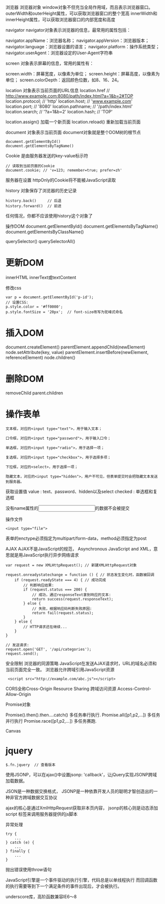 浏览器
浏览器对象
window对象不但充当全局作用域，而且表示浏览器窗口。
outerWidth和outerHeight属性，可以获取浏览器窗口的整个宽高
innerWidth和innerHeight属性，可以获取浏览器窗口的内部宽度和高度

navigator
navigator对象表示浏览器的信息，最常用的属性包括：

navigator.appName：浏览器名称；
navigator.appVersion：浏览器版本；
navigator.language：浏览器设置的语言；
navigator.platform：操作系统类型；
navigator.userAgent：浏览器设定的User-Agent字符串


screen
对象表示屏幕的信息，常用的属性有：

screen.width：屏幕宽度，以像素为单位；
screen.height：屏幕高度，以像素为单位；
screen.colorDepth：返回颜色位数，如8、16、24。


location
对象表示当前页面的URL信息
location.href // http://www.example.com:8080/path/index.html?a=1&b=2#TOP
location.protocol; // 'http'
location.host; // 'www.example.com'
location.port; // '8080'
location.pathname; // '/path/index.html'
location.search; // '?a=1&b=2'
location.hash; // 'TOP'

location.assign()   加载一个新页面
location.reload()   重新加载当前页面

document
对象表示当前页面
document对象就是整个DOM树的根节点
```
document.getElementById()
document.getElementsByTagName()

```


Cookie
是由服务器发送的key-value标示符

```
// 读取到当前页面的Cookie
document.cookie; // 'v=123; remember=true; prefer=zh'
```

服务器在设置 httpOnly的Cookie将不能被JavaScript读取

history
对象保存了浏览器的历史记录
```
history.back()     // 后退
history.forward()  // 前进
```
任何情况，你都不应该使用history这个对象了

操作DOM
document.getElementById()
document.getElementsByTagName()
document.getElementsByClassName()

querySelector()
querySelectorAll()

# 更新DOM
innerHTML
innerText或textContent

修改css
```
var p = document.getElementById('p-id');
// 设置CSS:
p.style.color = '#ff0000';
p.style.fontSize = '20px';  // font-size改写为驼峰式命名
```

# 插入DOM
document.createElement()
parentElement.appendChild(newElement)
node.setAttribute(key, value)
parentElement.insertBefore(newElement, referenceElement)
node.children()

# 删除DOM
removeChild
parent.children

# 操作表单
```
文本框，对应的<input type="text">，用于输入文本；

口令框，对应的<input type="password">，用于输入口令；

单选框，对应的<input type="radio">，用于选择一项；

复选框，对应的<input type="checkbox">，用于选择多项；

下拉框，对应的<select>，用于选择一项；

隐藏文本，对应的<input type="hidden">，用户不可见，但表单提交时会把隐藏文本发送到服务器。
```

获取设置值
value : text、password、hidden以及select
checked : 单选框和复选框

没有name属性的<input>的数据不会被提交

操作文件
```
<input type="file">
```
表单的enctype必须指定为multipart/form-data，method必须指定为post

AJAX
AJAX不是JavaScript的规范，
Asynchronous JavaScript and XML，意思就是用JavaScript执行异步网络请求
```
var request = new XMLHttpRequest(); // 新建XMLHttpRequest对象

request.onreadystatechange = function () { // 状态发生变化时，函数被回调
    if (request.readyState === 4) { // 成功完成
        // 判断响应结果:
        if (request.status === 200) {
            // 成功，通过responseText拿到响应的文本:
            return success(request.responseText);
        } else {
            // 失败，根据响应码判断失败原因:
            return fail(request.status);
        }
    } else {
        // HTTP请求还在继续...
    }
}

// 发送请求:
request.open('GET', '/api/categories');
request.send();
```
安全限制
浏览器的同源策略
JavaScript在发送AJAX请求时，URL的域名必须和当前页面完全一致。
浏览器允许跨域引用JavaScript资源
```
 <script src="http://example.com/abc.js"></script>
```

CORS全称Cross-Origin Resource Sharing
跨域访问资源
Access-Control-Allow-Origin

Promise对象

Promise().then().then....catch() 多任务串行执行.
Promise.all([p1,p2,...]) 多任务并行执行
Promise.race([p1,p2,...]) 多任务赛跑.

Canvas

# jquery
```
$.fn.jquery  // 查看版本
```
使用JSONP，可以在ajax()中设置jsonp: 'callback'，让jQuery实现JSONP跨域加载数据。


JSON是一种数据交换格式，
JSONP是一种依靠开发人员的聪明才智创造出的一种非官方跨域数据交互协议

ajax的核心是通过XmlHttpRequest获取非本页内容，
jsonp的核心则是动态添加 script 标签来调用服务器提供的js脚本


异常处理
```
try {
    ...
} catch (e) {
    ...
} finally {
    ...
}

```
抛出错误使用throw语句

JavaScript引擎是一个事件驱动的执行引擎，代码总是以单线程执行
而回调函数的执行需要等到下一个满足条件的事件出现后，才会被执行。

underscore库，高阶函数兼容IE6～8


